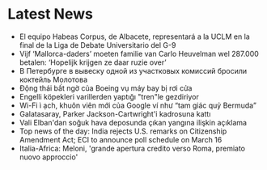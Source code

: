 # Latest News
-  El equipo Habeas Corpus, de Albacete, representará a la UCLM en la final de la Liga de Debate Universitario del G-9
-  Vijf ‘Mallorca-daders’ moeten familie van Carlo Heuvelman wel 287.000 betalen: ‘Hopelijk krijgen ze daar ruzie over’
-  В Петербурге в вывеску одной из участковых комиссий бросили коктейль Молотова
-  Động thái bất ngờ của Boeing vụ máy bay bị rơi cửa
-  Engelli köpekleri varillerden yaptığı "tren"le gezdiriyor
-  Wi-Fi ì ạch, khuôn viên mới của Google ví như “tam giác quỷ Bermuda”
-  Galatasaray, Parker Jackson-Cartwright'i kadrosuna kattı
-  Vali Elban'dan soğuk hava deposunda çıkan yangına ilişkin açıklama
-  Top news of the day: India rejects U.S. remarks on Citizenship Amendment Act; ECI to announce poll schedule on March 16
-  Italia-Africa: Meloni, 'grande apertura credito verso Roma, premiato nuovo approccio'

